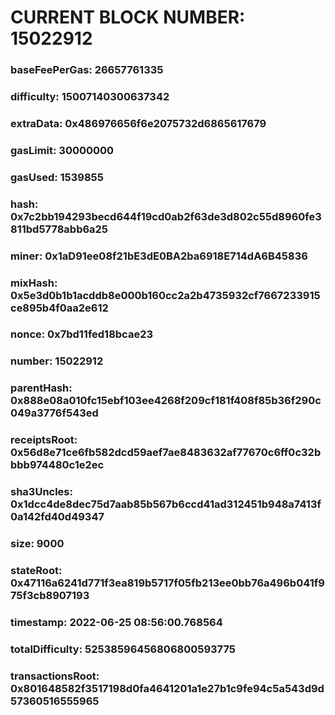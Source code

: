 # CURRENT BLOCK NUMBER: 15022912

### baseFeePerGas: 26657761335
### difficulty: 15007140300637342
### extraData: 0x486976656f6e2075732d6865617679
### gasLimit: 30000000
### gasUsed: 1539855
### hash: 0x7c2bb194293becd644f19cd0ab2f63de3d802c55d8960fe3811bd5778abb6a25
### miner: 0x1aD91ee08f21bE3dE0BA2ba6918E714dA6B45836
### mixHash: 0x5e3d0b1b1acddb8e000b160cc2a2b4735932cf7667233915ce895b4f0aa2e612
### nonce: 0x7bd11fed18bcae23
### number: 15022912
### parentHash: 0x888e08a010fc15ebf103ee4268f209cf181f408f85b36f290c049a3776f543ed
### receiptsRoot: 0x56d8e71ce6fb582dcd59aef7ae8483632af77670c6ff0c32bbbb974480c1e2ec
### sha3Uncles: 0x1dcc4de8dec75d7aab85b567b6ccd41ad312451b948a7413f0a142fd40d49347
### size: 9000
### stateRoot: 0x47116a6241d771f3ea819b5717f05fb213ee0bb76a496b041f975f3cb8907193
### timestamp: 2022-06-25 08:56:00.768564
### totalDifficulty: 52538596456806800593775
### transactionsRoot: 0x801648582f3517198d0fa4641201a1e27b1c9fe94c5a543d9d57360516555965
